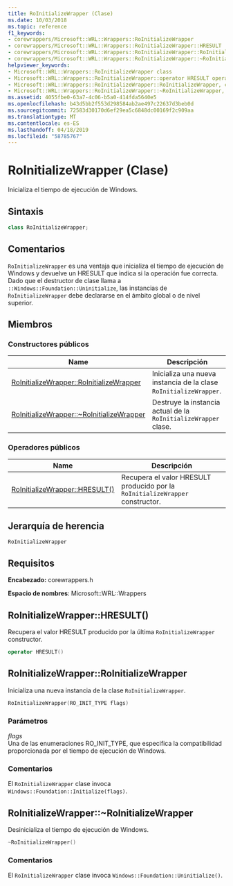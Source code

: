 ```yaml
---
title: RoInitializeWrapper (Clase)
ms.date: 10/03/2018
ms.topic: reference
f1_keywords:
- corewrappers/Microsoft::WRL::Wrappers::RoInitializeWrapper
- corewrappers/Microsoft::WRL::Wrappers::RoInitializeWrapper::HRESULT
- corewrappers/Microsoft::WRL::Wrappers::RoInitializeWrapper::RoInitializeWrapper
- corewrappers/Microsoft::WRL::Wrappers::RoInitializeWrapper::~RoInitializeWrapper
helpviewer_keywords:
- Microsoft::WRL::Wrappers::RoInitializeWrapper class
- Microsoft::WRL::Wrappers::RoInitializeWrapper::operator HRESULT operator
- Microsoft::WRL::Wrappers::RoInitializeWrapper::RoInitializeWrapper, constructor
- Microsoft::WRL::Wrappers::RoInitializeWrapper::~RoInitializeWrapper, destructor
ms.assetid: 4055fbe0-63a7-4c06-b5a0-414fda5640e5
ms.openlocfilehash: b43d5bb2f553d298584ab2ae497c22637d3beb0d
ms.sourcegitcommit: 72583d30170d6ef29ea5c6848dc00169f2c909aa
ms.translationtype: MT
ms.contentlocale: es-ES
ms.lasthandoff: 04/18/2019
ms.locfileid: "58785767"
---
```

# <a name="roinitializewrapper-class"></a>RoInitializeWrapper (Clase)

Inicializa el tiempo de ejecución de Windows.

## <a name="syntax"></a>Sintaxis

```cpp
class RoInitializeWrapper;
```

## <a name="remarks"></a>Comentarios

`RoInitializeWrapper` es una ventaja que inicializa el tiempo de ejecución de Windows y devuelve un HRESULT que indica si la operación fue correcta. Dado que el destructor de clase llama a `::Windows::Foundation::Uninitialize`, las instancias de `RoInitializeWrapper` debe declararse en el ámbito global o de nivel superior.

## <a name="members"></a>Miembros

### <a name="public-constructors"></a>Constructores públicos

Name                                                                    | Descripción
----------------------------------------------------------------------- | -----------------------------------------------------------------
[RoInitializeWrapper::RoInitializeWrapper](#roinitializewrapper)        | Inicializa una nueva instancia de la clase `RoInitializeWrapper`.
[RoInitializeWrapper::~RoInitializeWrapper](#tilde-roinitializewrapper) | Destruye la instancia actual de la `RoInitializeWrapper` clase.

### <a name="public-operators"></a>Operadores públicos

Name                                       | Descripción
------------------------------------------ | ------------------------------------------------------------------------
[RoInitializeWrapper::HRESULT()](#hresult) | Recupera el valor HRESULT producido por la `RoInitializeWrapper` constructor.

## <a name="inheritance-hierarchy"></a>Jerarquía de herencia

`RoInitializeWrapper`

## <a name="requirements"></a>Requisitos

**Encabezado:** corewrappers.h

**Espacio de nombres**: Microsoft::WRL::Wrappers

## <a name="hresult"></a>RoInitializeWrapper::HRESULT()

Recupera el valor HRESULT producido por la última `RoInitializeWrapper` constructor.

```cpp
operator HRESULT()
```

## <a name="roinitializewrapper"></a>RoInitializeWrapper::RoInitializeWrapper

Inicializa una nueva instancia de la clase `RoInitializeWrapper`.

```cpp
RoInitializeWrapper(RO_INIT_TYPE flags)
```

### <a name="parameters"></a>Parámetros

*flags*<br/>
Una de las enumeraciones RO_INIT_TYPE, que especifica la compatibilidad proporcionada por el tiempo de ejecución de Windows.

### <a name="remarks"></a>Comentarios

El `RoInitializeWrapper` clase invoca `Windows::Foundation::Initialize(flags)`.

## <a name="tilde-roinitializewrapper"></a>RoInitializeWrapper::~RoInitializeWrapper

Desinicializa el tiempo de ejecución de Windows.

```cpp
~RoInitializeWrapper()
```

### <a name="remarks"></a>Comentarios

El `RoInitializeWrapper` clase invoca `Windows::Foundation::Uninitialize()`.
